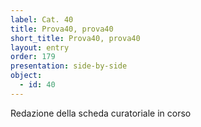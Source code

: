 ```yaml
---
label: Cat. 40
title: Prova40, prova40
short_title: Prova40, prova40
layout: entry
order: 179
presentation: side-by-side
object:
  - id: 40
---
```


Redazione della scheda curatoriale in corso
